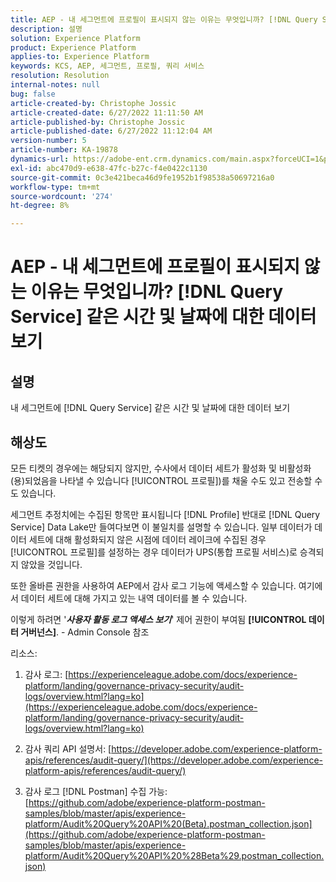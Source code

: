 ```yaml
---
title: AEP - 내 세그먼트에 프로필이 표시되지 않는 이유는 무엇입니까? [!DNL Query Service] 같은 시간 및 날짜에 대한 데이터 보기
description: 설명
solution: Experience Platform
product: Experience Platform
applies-to: Experience Platform
keywords: KCS, AEP, 세그먼트, 프로필, 쿼리 서비스
resolution: Resolution
internal-notes: null
bug: false
article-created-by: Christophe Jossic
article-created-date: 6/27/2022 11:11:50 AM
article-published-by: Christophe Jossic
article-published-date: 6/27/2022 11:12:04 AM
version-number: 5
article-number: KA-19878
dynamics-url: https://adobe-ent.crm.dynamics.com/main.aspx?forceUCI=1&pagetype=entityrecord&etn=knowledgearticle&id=54bbe8ee-09f6-ec11-bb3d-000d3a5b0082
exl-id: abc470d9-e638-47fc-b27c-f4e0422c1130
source-git-commit: 0c3e421beca46d9fe1952b1f98538a50697216a0
workflow-type: tm+mt
source-wordcount: '274'
ht-degree: 8%

---
```


# AEP - 내 세그먼트에 프로필이 표시되지 않는 이유는 무엇입니까? [!DNL Query Service] 같은 시간 및 날짜에 대한 데이터 보기

## 설명


내 세그먼트에 [!DNL Query Service] 같은 시간 및 날짜에 대한 데이터 보기


## 해상도


모든 티켓의 경우에는 해당되지 않지만, 수사에서 데이터 세트가 활성화 및 비활성화 (용)되었음을 나타낼 수 있습니다 [!UICONTROL 프로필])를 채울 수도 있고 전송할 수도 있습니다.

세그먼트 추정치에는 수집된 항목만 표시됩니다 [!DNL Profile] 반대로 [!DNL Query Service] Data Lake만 들여다보면 이 불일치를 설명할 수 있습니다. 일부 데이터가 데이터 세트에 대해 활성화되지 않은 시점에 데이터 레이크에 수집된 경우 [!UICONTROL 프로필]를 설정하는 경우 데이터가 UPS(통합 프로필 서비스)로 승격되지 않았을 것입니다.



또한 올바른 권한을 사용하여 AEP에서 감사 로그 기능에 액세스할 수 있습니다. 여기에서 데이터 세트에 대해 가지고 있는 내역 데이터를 볼 수 있습니다.

이렇게 하려면 &#39;<b>*사용자 활동 로그 액세스 보기</b>*&#39; 제어 권한이 부여됨 <b>[!UICONTROL 데이터 거버넌스]</b>. - Admin Console 참조



리소스:
1. 감사 로그:
   [https://experienceleague.adobe.com/docs/experience-platform/landing/governance-privacy-security/audit-logs/overview.html?lang=ko](https://experienceleague.adobe.com/docs/experience-platform/landing/governance-privacy-security/audit-logs/overview.html?lang=ko)

2. 감사 쿼리 API 설명서:
   [https://developer.adobe.com/experience-platform-apis/references/audit-query/](https://developer.adobe.com/experience-platform-apis/references/audit-query/)

3. 감사 로그 [!DNL Postman] 수집 가능:
   [https://github.com/adobe/experience-platform-postman-samples/blob/master/apis/experience-platform/Audit%20Query%20API%20(Beta).postman_collection.json](https://github.com/adobe/experience-platform-postman-samples/blob/master/apis/experience-platform/Audit%20Query%20API%20%28Beta%29.postman_collection.json)
